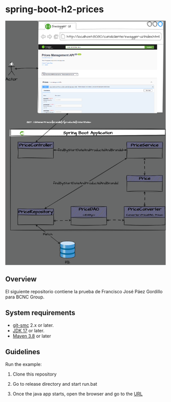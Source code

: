# spring-boot-h2-prices

![Diagram](docs/diagram.png)

## Overview
El siguiente repositorio contiene la prueba de Francisco José Páez Gordillo para BCNC Group.

## System requirements
* [git-smc](https://git-scm.com/)  2.x or later.
* [JDK 17](https://www.oracle.com/java/technologies/javase/jdk17-archive-downloads.html) or later.
* [Maven 3.8](https://maven.apache.org/download.cgi) or later

## Guidelines
Run the example:

1. Clone this repository

2. Go to release directory and start run.bat

3. Once the java app starts, open the browser and go to the [URL](http://localhost:8080/canalcliente/swagger-ui/index.html)